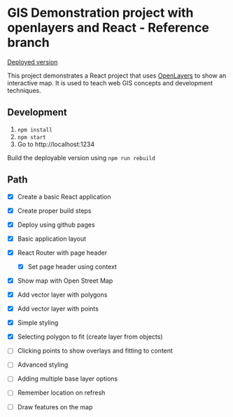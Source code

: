 # GIS Demonstration project with openlayers and React - Reference branch

[Deployed version](https://jhannes.github.io/gis-kata/)

This project demonstrates a React project that uses [OpenLayers](https://openlayers.org)
to show an interactive map. It is used to teach web GIS concepts and development techniques.

## Development

1. `npm install`
2. `npm start`
3. Go to http://localhost:1234

Build the deployable version using `npm run rebuild`

## Path

* [x] Create a basic React application
* [x] Create proper build steps
* [x] Deploy using github pages
* [x] Basic application layout
* [x] React Router with page header
  * [x] Set page header using context
* [x] Show map with Open Street Map
* [x] Add vector layer with polygons
* [x] Add vector layer with points
* [x] Simple styling
* [x] Selecting polygon to fit (create layer from objects)
* [ ] Clicking points to show overlays and fitting to content
* [ ] Advanced styling
* [ ] Adding multiple base layer options
* [ ] Remember location on refresh
* [ ] Draw features on the map

